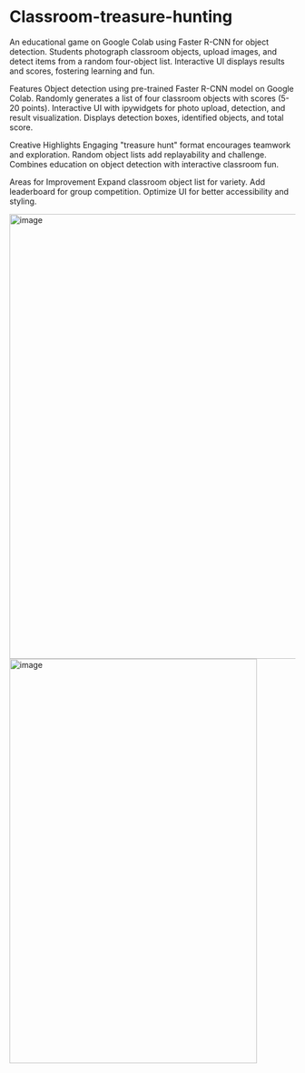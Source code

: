 # Classroom-treasure-hunting
An educational game on Google Colab using Faster R-CNN for object detection. Students photograph classroom objects, upload images, and detect items from a random four-object list. Interactive UI displays results and scores, fostering learning and fun.

Features
Object detection using pre-trained Faster R-CNN model on Google Colab.
Randomly generates a list of four classroom objects with scores (5-20 points).
Interactive UI with ipywidgets for photo upload, detection, and result visualization.
Displays detection boxes, identified objects, and total score.

Creative Highlights
Engaging "treasure hunt" format encourages teamwork and exploration.
Random object lists add replayability and challenge.
Combines education on object detection with interactive classroom fun.

Areas for Improvement
Expand classroom object list for variety.
Add leaderboard for group competition.
Optimize UI for better accessibility and styling.

<img width="1067" height="782" alt="image" src="https://github.com/user-attachments/assets/604873f7-ded1-444e-9eee-cfe5f2ed7f68" />
<img width="436" height="711" alt="image" src="https://github.com/user-attachments/assets/c3b63b3f-0030-44ff-bc83-70ec6c57bca8" />
